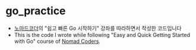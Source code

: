 # go_practice
- [노마드코더](https://nomadcoders.co/)의 "쉽고 빠른 Go 시작하기" 강좌를 따라하면서 작성한 코드입니다
- This is the code I wrote while following "Easy and Quick Getting Started with Go" course of [Nomad Coders](https://nomadcoders.co/).
